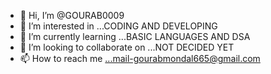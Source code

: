 - 👋 Hi, I’m @GOURAB0009
- 👀 I’m interested in ...CODING AND DEVELOPING 
- 🌱 I’m currently learning ...BASIC LANGUAGES AND DSA
- 💞️ I’m looking to collaborate on ...NOT DECIDED YET
- 📫 How to reach me ...mail-gourabmondal665@gmail.com

<!---
GOURAB0009/GOURAB0009 is a ✨ special ✨ repository because its `README.md` (this file) appears on your GitHub profile.
You can click the Preview link to take a look at your changes.
--->
